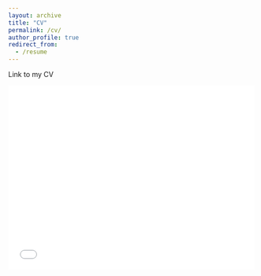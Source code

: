 ```yaml
---
layout: archive
title: "CV"
permalink: /cv/
author_profile: true
redirect_from:
  - /resume
---
```


Link to my CV

<embed src="../files/caganze_res_updated.pdf" width="500" height="375">
